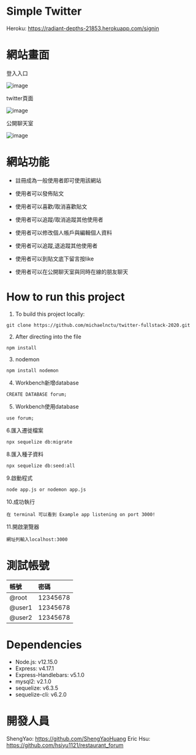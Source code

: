 # Simple Twitter

Heroku: https://radiant-depths-21853.herokuapp.com/signin

# 網站畫面

登入入口

![image](https://user-images.githubusercontent.com/65526955/98960574-8f2a1800-253f-11eb-86e3-449edf337097.png)

twitter頁面

![image](https://user-images.githubusercontent.com/65526955/98960698-b385f480-253f-11eb-87e0-619ea913cb5c.png)

 公開聊天室
 
 ![image](https://user-images.githubusercontent.com/65526955/99030085-1c588580-25af-11eb-91a4-85310cf46e76.png)

# 網站功能


+ 註冊成為一般使用者即可使用該網站

+ 使用者可以發佈貼文

+ 使用者可以喜歡/取消喜歡貼文

+ 使用者可以追蹤/取消追蹤其他使用者

+ 使用者可以修改個人帳戶與編輯個人資料

+ 使用者可以追蹤,退追蹤其他使用者

+ 使用者可以到貼文底下留言按like

+ 使用者可以在公開聊天室與同時在線的朋友聊天


# How to run this project
1. To build this project locally:
```
git clone https://github.com/michaelnctu/twitter-fullstack-2020.git
```
2. After directing into the file
```
npm install
```
3. nodemon
```
npm install nodemon 
```
4. Workbench新增database
```
CREATE DATABASE forum;
```
5. Workbench使用database
```
use forum;
```
6.匯入遷徙檔案
```
npx sequelize db:migrate
```
8.匯入種子資料
```
npx sequelize db:seed:all
```
9.啟動程式
```
node app.js or nodemon app.js
```
10.成功執行
```
在 terminal 可以看到 Example app listening on port 3000!
```
11.開啟瀏覽器
```
網址列輸入localhost:3000
```

# 測試帳號
| 帳號 | 密碼 |
| :------------- | :------------- |
| @root | 12345678  |
| @user1 | 12345678  |
| @user2| 12345678  |


# Dependencies
+ Node.js: v12.15.0
+ Express: v4.17.1
+ Express-Handlebars: v5.1.0
+ mysql2: v2.1.0
+ sequelize: v6.3.5
+ sequelize-cli: v6.2.0

# 開發人員
ShengYao: https://github.com/ShengYaoHuang
Eric Hsu: https://github.com/hsiyu1121/restaurant_forum

